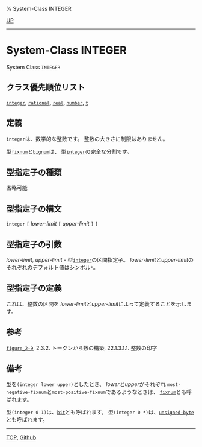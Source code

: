 % System-Class INTEGER

[UP](12.2.html)  

---

# System-Class **INTEGER**


System Class `INTEGER`


## クラス優先順位リスト

[`integer`](12.2.integer.html),
[`rational`](12.2.rational-system-class.html),
[`real`](12.2.real.html),
[`number`](12.2.number.html),
[`t`](4.4.t-system-class.html)


## 定義

`integer`は、数学的な整数です。
整数の大きさに制限はありません。

型[`fixnum`](12.2.fixnum.html)と[`bignum`](12.2.bignum.html)は、
型[`integer`](12.2.integer.html)の完全な分割です。


## 型指定子の種類

省略可能


## 型指定子の構文

`integer` `[` *lower-limit* `[` *upper-limit* `]` `]`


## 型指定子の引数

*lower-limit*, *upper-limit* -
型[`integer`](12.2.integer.html)の区間指定子。
*lower-limit*と*upper-limit*の
それぞれのデフォルト値はシンボル`*`。


## 型指定子の定義

これは、整数の区間を
*lower-limit*と*upper-limit*によって定義することを示します。


## 参考

[`figure_2-9`](2.3.1.html),
2.3.2. トークンから数の構築,
22.1.3.1.1. 整数の印字


## 備考

型を`(integer lower upper)`としたとき、
*lower*と*upper*がそれぞれ
`most-negative-fixnum`と`most-positive-fixnum`であるようなときは、
[`fixnum`](12.2.fixnum.html)とも呼ばれます。

型`(integer 0 1)`は、[`bit`](12.2.bit-type.html)とも呼ばれます。
型`(integer 0 *)`は、[`unsigned-byte`](12.2.unsigned-byte.html)とも呼ばれます。


---
[TOP](index.html),  [Github](https://github.com/nptcl/npt-japanese)

